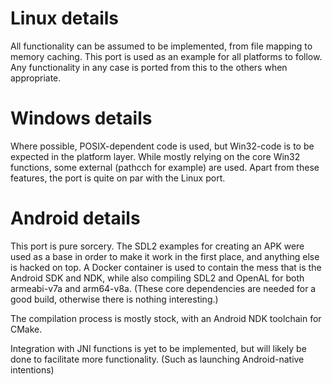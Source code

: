 Linux details
=============
All functionality can be assumed to be implemented, from file mapping to memory caching. This port is used as an example for all platforms to follow. Any functionality in any case is ported from this to the others when appropriate.

Windows details
===============
Where possible, POSIX-dependent code is used, but Win32-code is to be expected in the platform layer. While mostly relying on the core Win32 functions, some external (pathcch for example) are used.
Apart from these features, the port is quite on par with the Linux port.

Android details
===============
This port is pure sorcery. The SDL2 examples for creating an APK were used as a base in order to make it work in the first place, and anything else is hacked on top. A Docker container is used to contain the mess that is the Android SDK and NDK, while also compiling SDL2 and OpenAL for both armeabi-v7a and arm64-v8a. (These core dependencies are needed for a good build, otherwise there is nothing interesting.)

The compilation process is mostly stock, with an Android NDK toolchain for CMake.

Integration with JNI functions is yet to be implemented, but will likely be done to facilitate more functionality. (Such as launching Android-native intentions)
